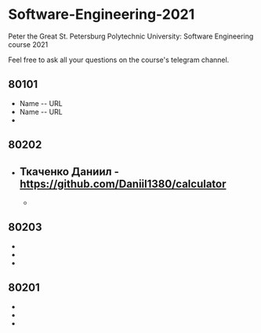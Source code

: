 # Software-Engineering-2021
Peter the Great St. Petersburg Polytechnic University: Software Engineering course 2021

Feel free to ask all your questions on the course's telegram channel.

## 80101

- Name -- URL
- Name -- URL
-

## 80202


- Ткаченко Даниил - https://github.com/Daniil1380/calculator
  -
  -

## 80203

-
-
-

## 80201

-
-
-
